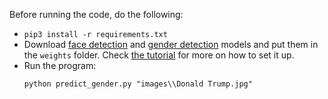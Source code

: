Before running the code, do the following:
- `pip3 install -r requirements.txt`
- Download [face detection](https://raw.githubusercontent.com/opencv/opencv_3rdparty/dnn_samples_face_detector_20180205_fp16/res10_300x300_ssd_iter_140000_fp16.caffemodel) and [gender detection](https://drive.google.com/open?id=1W_moLzMlGiELyPxWiYQJ9KFaXroQ_NFQ) models and put them in the `weights` folder. Check [the tutorial](https://www.thepythoncode.com/article/gender-detection-using-opencv-in-python) for more on how to set it up.
- Run the program:
    ```
    python predict_gender.py "images\\Donald Trump.jpg"
    ```